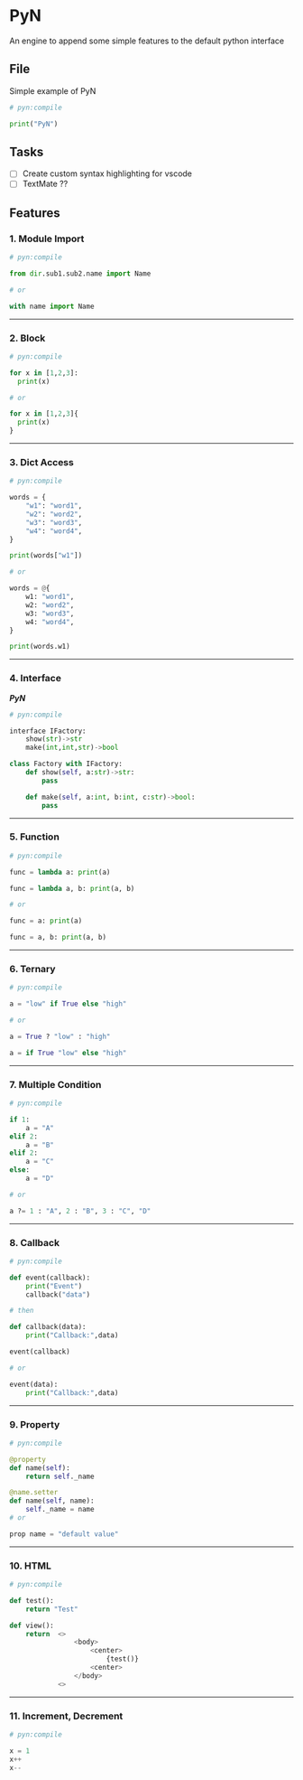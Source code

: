 # PyN
An engine to append some simple features to the default python interface

## File
Simple example of PyN

```python
# pyn:compile

print("PyN")
```

## Tasks
- [ ] Create custom syntax highlighting for vscode
- [ ] TextMate ??

## Features

### 1. Module Import
```python
# pyn:compile

from dir.sub1.sub2.name import Name

# or

with name import Name

```

___


### 2. Block
```python
# pyn:compile

for x in [1,2,3]:
  print(x)

# or

for x in [1,2,3]{
  print(x)
}
```

___


### 3. Dict Access
```python
# pyn:compile

words = {
    "w1": "word1",
    "w2": "word2",
    "w3": "word3",
    "w4": "word4",
}

print(words["w1"])

# or

words = @{
    w1: "word1",
    w2: "word2",
    w3: "word3",
    w4: "word4",
}

print(words.w1)
```

___


### 4. Interface
***PyN***
```python
# pyn:compile

interface IFactory:
    show(str)->str
    make(int,int,str)->bool

class Factory with IFactory:
    def show(self, a:str)->str:    
        pass

    def make(self, a:int, b:int, c:str)->bool:    
        pass
```

___


### 5. Function
```python
# pyn:compile

func = lambda a: print(a)

func = lambda a, b: print(a, b)

# or

func = a: print(a)

func = a, b: print(a, b)
```

___


### 6. Ternary

```python
# pyn:compile

a = "low" if True else "high"

# or 

a = True ? "low" : "high"

a = if True "low" else "high"
```

___


### 7. Multiple Condition
```python
# pyn:compile

if 1:
    a = "A"
elif 2:
    a = "B"
elif 2:
    a = "C"
else:
    a = "D"

# or

a ?= 1 : "A", 2 : "B", 3 : "C", "D"
```

___


### 8. Callback
```python
# pyn:compile

def event(callback):
    print("Event")
    callback("data")

# then

def callback(data):
    print("Callback:",data)

event(callback)

# or

event(data):
    print("Callback:",data)
```

___

### 9. Property
```python
# pyn:compile

@property
def name(self):
    return self._name

@name.setter
def name(self, name):
    self._name = name
# or

prop name = "default value"
```

___

### 10. HTML
```python
# pyn:compile

def test():
    return "Test"

def view():
    return  <>
                <body>
                    <center>
                        {test()}
                    <center>
                </body>
            <>
```

___

### 11. Increment, Decrement
```python
# pyn:compile

x = 1
x++
x--
```